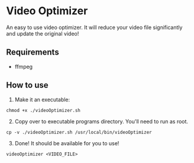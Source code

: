 # Video Optimizer
An easy to use video optimizer. It will reduce your video file significantly and update the original video! 

## Requirements
- ffmpeg

## How to use

1. Make it an executable:

`chmod +x ./videoOptimizer.sh`

2. Copy over to executable programs directory. You'll need to run as root.

`cp -v ./videoOptimizer.sh /usr/local/bin/videoOptimizer`

3. Done! It should be available for you to use!

`videoOptimizer <VIDEO_FILE>`
